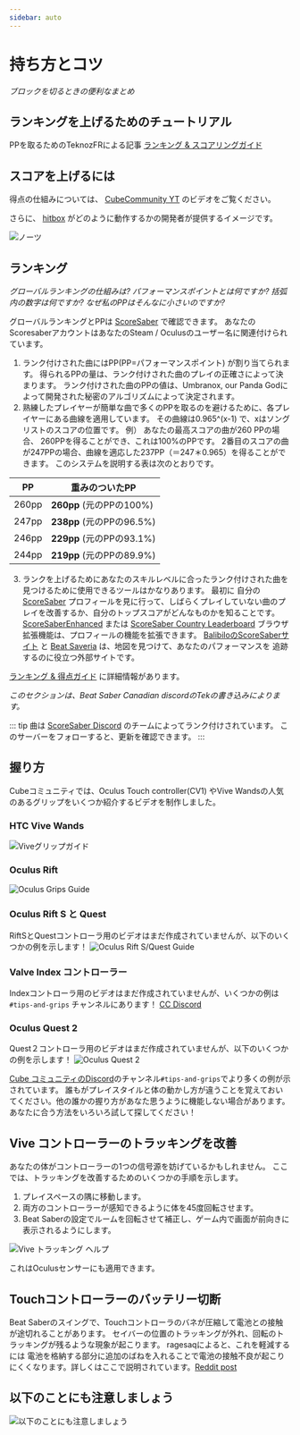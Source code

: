 ```yaml
---
sidebar: auto
---
```


# 持ち方とコツ
_ブロックを切るときの便利なまとめ_

## ランキングを上げるためのチュートリアル
PPを取るためのTeknozFRによる記事 [ランキング & スコアリングガイド](./ranking-guide.md)

## スコアを上げるには
得点の仕組みについては、 [CubeCommunity YT](https://www.youtube.com/channel/UCdG9zS8jVcQIKl7plwWXUkg) のビデオをご覧ください。

<YouTube url='https://www.youtube.com/watch?v=rVbXCGddspA' />

さらに、 [hitbox](https://twitter.com/Split82/status/979365834324889600) がどのように動作するかの開発者が提供するイメージです。

![ノーツ](~@images/mapping/hitbox-from-split.jpg)

## ランキング
*グローバルランキングの仕組みは? パフォーマンスポイントとは何ですか? 括弧内の数字は何ですか? なぜ私のPPはそんなに小さいのですか?*

グローバルランキングとPPは [ScoreSaber](https://scoresaber.com/global) で確認できます。 あなたのScoresaberアカウントはあなたのSteam / Oculusのユーザー名に関連付けられています。

1. ランク付けされた曲にはPP(PP=パフォーマンスポイント) が割り当てられます。 得られるPPの量は、ランク付けされた曲のプレイの正確さによって決まります。 ランク付けされた曲のPPの値は、Umbranox, our Panda Godによって開発された秘密のアルゴリズムによって決定されます。
2. 熟練したプレイヤーが簡単な曲で多くのPPを取るのを避けるために、各プレイヤーにある曲線を適用しています。 その曲線は0.965^(x-1) で、xはソングリストのスコアの位置です。 例） あなたの最高スコアの曲が260 PPの場合、 260PPを得ることができ、これは100%のPPです。 2番目のスコアの曲が247PPの場合、曲線を適応した237PP（＝247＊0.965）を得ることができます。 このシステムを説明する表は次のとおりです。

| PP    | 重みのついたPP                |
| ----- | ----------------------- |
| 260pp | **260pp** (元のPPの100%)   |
| 247pp | **238pp** (元のPPの96.5%)  |
| 246pp | **229pp** (元のPPの93.1%)  |
| 244pp | **219pp**  (元のPPの89.9%) |

3. ランクを上げるためにあなたのスキルレベルに合ったランク付けされた曲を見つけるために使用できるツールはかなりあります。 最初に 自分の [ScoreSaber](https://scoresaber.com/global) プロフィールを見に行って、しばらくプレイしていない曲のプレイを改善するか、自分のトップスコアがどんなものかを知ることです。 [ScoreSaberEnhanced](https://github.com/Splamy/ScoreSaberEnhanced#readme) または [ScoreSaber Country Leaderboard](https://github.com/motzel/ScoreSaberCountryLeaderboard#readme) ブラウザ拡張機能は、プロフィールの機能を拡張できます。 [BalibiloのScoreSaberサイト](https://scoresaber.balibalo.xyz/peepee) と [Beat Saveria](https://beat-savior.herokuapp.com/) は、地図を見つけて、あなたのパフォーマンスを 追跡するのに役立つ外部サイトです。

[ランキング & 得点ガイド](./ranking-guide.md) に詳細情報があります。

*このセクションは、Beat Saber Canadian discordのTekの書き込みによります。*

::: tip
曲は [ScoreSaber Discord](https://discord.gg/WpuDMwU) のチームによってランク付けされています。 このサーバーをフォローすると、更新を確認できます。
:::

## 握り方
Cubeコミュニティでは、Oculus Touch controller(CV1) やVive Wandsの人気のあるグリップをいくつか紹介するビデオを制作しました。

### HTC Vive Wands
<YouTube url='https://www.youtube.com/watch?v=G7x_wb7RrgU' />

![Viveグリップガイド](~@images/grips-and-tricks/vive-grips-guide.jpg)

### Oculus Rift
<YouTube url='https://www.youtube.com/watch?v=XFt90q69aEA' />

![Oculus Grips Guide](~@images/grips-and-tricks/oculus-grips-guide.jpg)

### Oculus Rift S と Quest
RiftSとQuestコントローラ用のビデオはまだ作成されていませんが、以下のいくつかの例を示します！ ![Oculus Rift S/Quest Guide](~@images/grips-and-tricks/touch2-grips.jpg)

### Valve Index コントローラー
Indexコントローラ用のビデオはまだ作成されていませんが、いくつかの例は `#tips-and-grips` チャンネルにあります！ [CC Discord](https://discord.gg/dwe8mbC)

### Oculus Quest 2
Quest２コントローラ用のビデオはまだ作成されていませんが、以下のいくつかの例を示します！ ![Oculus Quest 2](~@images/grips-and-tricks/touch3-grips.jpg)

[Cube コミュニティのDiscord](https://discord.gg/dwe8mbC)のチャンネル`#tips-and-grips`でより多くの例が示されています。 誰もがプレイスタイルと体の動かし方が違うことを覚えておいてください。他の誰かの握り方があなた思うように機能しない場合があります。 あなたに合う方法をいろいろ試して探してください！

## Vive コントローラーのトラッキングを改善
あなたの体がコントローラーの1つの信号源を妨げているかもしれません。 ここでは、トラッキングを改善するためのいくつかの手順を示します。

1. プレイスペースの隅に移動します。
2. 両方のコントローラーが感知できるように体を45度回転させます。
3. Beat Saberの設定でルームを回転させて補正し、ゲーム内で画面が前向きに表示されるようにします。

![Vive トラッキング ヘルプ](~@images/grips-and-tricks/vive-tracking-help.gif)

これはOculusセンサーにも適用できます。

## Touchコントローラーのバッテリー切断
Beat Saberのスイングで、Touchコントローラのバネが圧縮して電池との接触が途切れることがあります。 セイバーの位置のトラッキングが外れ、回転のトラッキングが残るような現象が起こります。 ragesaqによると、これを軽減するには 電池を格納する部分に追加のばねを入れることで電池の接触不良が起こりにくくなります。詳しくはここで説明されています。[Reddit post](https://www.reddit.com/r/oculus/comments/a2h7o4/psa_adding_an_additional_spring_to_the_battery/?st=JR9Q7OEZ&sh=a7a3d091)

## 以下のことにも注意しましょう
![以下のことにも注意しましょう](~@images/grips-and-tricks/allow-adequate-room-around-you-during-game-play-put-on-27689465.png)
